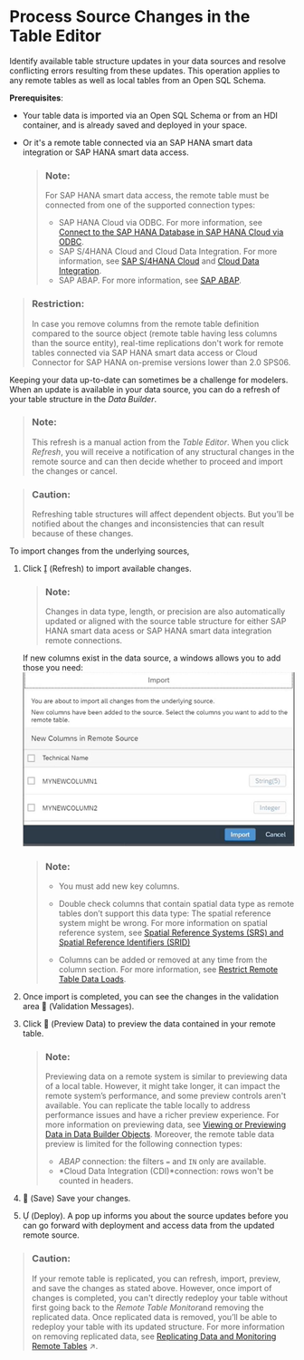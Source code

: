 <!-- loio622328b59afa40fd810b44ac84d6afd3 -->

<link rel="stylesheet" type="text/css" href="../css/sap-icons.css"/>

# Process Source Changes in the Table Editor

Identify available table structure updates in your data sources and resolve conflicting errors resulting from these updates. This operation applies to any remote tables as well as local tables from an Open SQL Schema.

**Prerequisites**:

-   Your table data is imported via an Open SQL Schema or from an HDI container, and is already saved and deployed in your space.
-   Or it's a remote table connected via an SAP HANA smart data integration or SAP HANA smart data access.

    > ### Note:  
    > For SAP HANA smart data access, the remote table must be connected from one of the supported connection types:
    > 
    > -   SAP HANA Cloud via ODBC. For more information, see [Connect to the SAP HANA Database in SAP HANA Cloud via ODBC](https://help.sap.com/docs/HANA_CLOUD/db19c7071e5f4101837e23f06e576495/9c0c101e368a4102a7eaeef542970741.html?locale=en-US).
    > -   SAP S/4HANA Cloud and Cloud Data Integration. For more information, see [SAP S/4HANA Cloud](https://help.sap.com/docs/SAP_DATA_WAREHOUSE_CLOUD/be5967d099974c69b77f4549425ca4c0/a98e5ffdf47c44d9a845dca01a18bd82.html?locale=en-US) and [Cloud Data Integration](https://help.sap.com/docs/SAP_DATA_WAREHOUSE_CLOUD/be5967d099974c69b77f4549425ca4c0/cd33107246f446628f9baff56faf5a1b.html?locale=en-US).
    > -   SAP ABAP. For more information, see [SAP ABAP](https://help.sap.com/docs/SAP_DATA_WAREHOUSE_CLOUD/be5967d099974c69b77f4549425ca4c0/a75c1aacf951449ba3b740c7e46da3a9.html?locale=en-US).


> ### Restriction:  
> In case you remove columns from the remote table definition compared to the source object \(remote table having less columns than the source entity\), real-time replications don't work for remote tables connected via SAP HANA smart data access or Cloud Connector for SAP HANA on-premise versions lower than 2.0 SPS06.

Keeping your data up-to-date can sometimes be a challenge for modelers. When an update is available in your data source, you can do a refresh of your table structure in the *Data Builder*.

> ### Note:  
> This refresh is a manual action from the *Table Editor*. When you click *Refresh*, you will receive a notification of any structural changes in the remote source and can then decide whether to proceed and import the changes or cancel.

> ### Caution:  
> Refreshing table structures will affect dependent objects. But you’ll be notified about the changes and inconsistencies that can result because of these changes.

To import changes from the underlying sources,

1.  Click <span class="SAP-icons"></span> \(Refresh\) to import available changes.

    > ### Note:  
    > Changes in data type, length, or precision are also automatically updated or aligned with the source table structure for either SAP HANA smart data acess or SAP HANA smart data integration remote connections.

    If new columns exist in the data source, a windows allows you to add those you need: ![](images/Import_New_Columns_36a3e94.png)

    > ### Note:  
    > -   You must add new key columns.
    > 
    > -   Double check columns that contain spatial data type as remote tables don’t support this data type: The spatial reference system might be wrong. For more information on spatial reference system, see [Spatial Reference Systems \(SRS\) and Spatial Reference Identifiers \(SRID\)](https://help.sap.com/docs/SAP_HANA_PLATFORM/cbbbfc20871e4559abfd45a78ad58c02/7a2ea357787c101488ecd1b725836f07.html?version=2.0.02&locale=en-US)
    > 
    > -   Columns can be added or removed at any time from the column section. For more information, see [Restrict Remote Table Data Loads](restrict-remote-table-data-loads-bd1ece5.md).

2.  Once import is completed, you can see the changes in the validation area <span class="FPA-icons"></span> \(Validation Messages\).
3.  Click <span class="FPA-icons"></span> \(Preview Data\) to preview the data contained in your remote table.

    > ### Note:  
    > Previewing data on a remote system is similar to previewing data of a local table. However, it might take longer, it can impact the remote system’s performance, and some preview controls aren't available. You can replicate the table locally to address performance issues and have a richer preview experience. For more information on previewing data, see [Viewing or Previewing Data in Data Builder Objects](../viewing-or-previewing-data-in-data-builder-objects-b338e4a.md). Moreover, the remote table data preview is limited for the following connection types:
    > 
    > -   *ABAP* connection: the filters `=` and `IN` only are available.
    > -   *Cloud Data Integration \(CDI\)*connection: rows won't be counted in headers.

4.  <span class="FPA-icons"></span> \(Save\) Save your changes.
5.  <span class="SAP-icons"></span> \(Deploy\). A pop up informs you about the source updates before you can go forward with deployment and access data from the updated remote source.

> ### Caution:  
> If your remote table is replicated, you can refresh, import, preview, and save the changes as stated above. However, once import of changes is completed, you can't directly redeploy your table without first going back to the *Remote Table Monitor*and removing the replicated data. Once replicated data is removed, you’ll be able to redeploy your table with its updated structure. For more information on removing replicated data, see [Replicating Data and Monitoring Remote Tables](https://help.sap.com/viewer/be5967d099974c69b77f4549425ca4c0/cloud/en-US/4dd95d7bff1f48b399c8b55dbdd34b9e.html "In the Data Integration Monitor, you can find a remote table monitor per space. Here, you can copy data from remote tables that have been deployed in your space into SAP Datasphere, and you can monitor the replication of the data. You can copy or schedule copying the full set of data from the source, or you can set up replication of data changes in real-time via change data capturing (CDC).") :arrow_upper_right:.


